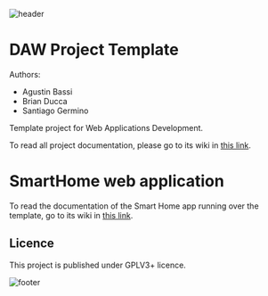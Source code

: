 ![header](doc/header.png)

# DAW Project Template

Authors:

* Agustin Bassi
* Brian Ducca
* Santiago Germino

Template project for Web Applications Development.

To read all project documentation, please go to its wiki in [this link](https://github.com/ce-iot/daw-project-template/wiki).

# SmartHome web application

To read the documentation of the Smart Home app running over the template, go to its wiki in [this link](https://github.com/PedroRosito/daw-project-template/wiki).

## Licence

This project is published under GPLV3+ licence.

![footer](doc/footer.png)

